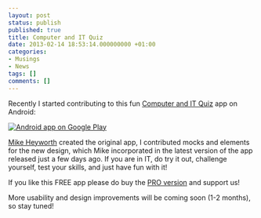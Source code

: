 ```yaml
---
layout: post
status: publish
published: true
title: Computer and IT Quiz
date: 2013-02-14 18:53:14.000000000 +01:00
categories:
- Musings
- News
tags: []
comments: []
---
```

Recently I started contributing to this fun <a href="https://play.google.com/store/apps/details?id=quizHarness.quiz">Computer and IT Quiz</a> app on Android:

<a href="https://play.google.com/store/apps/details?id=quizHarness.quiz"><img alt="Android app on Google Play" src="http://www.android.com/images/brand/android_app_on_play_logo_large.png" /></a>

<a href="http://spiderdogsandroidproject.blogspot.co.uk/">Mike Heyworth</a> created the original app, I contributed mocks and elements for the new design, which Mike incorporated in the latest version of the app released just a few days ago. If you are in IT, do try it out, challenge yourself, test your skills, and just have fun with it!

If you like this FREE app please do buy the <a href="https://play.google.com/store/apps/details?id=com.spiderdog.computeritquizpro">PRO version</a> and support us!

More usability and design improvements will be coming soon (1-2 months), so stay tuned!

&nbsp;
